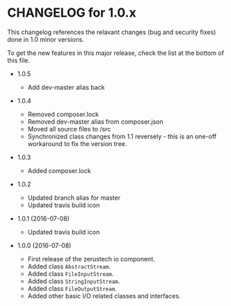 CHANGELOG for 1.0.x
=====================

This changelog references the relavant changes (bug and security fixes) done in
1.0 minor versions.

To get the new features in this major release, check the list at the bottom of
this file.

* 1.0.5
    * Add dev-master alias back

* 1.0.4
    * Removed composer.lock
    * Removed dev-master alias from composer.json
    * Moved all source files to /src
    * Synchronized class changes from 1.1 reversely - this is an one-off
      workaround to fix the version tree.

* 1.0.3
    * Added composer.lock

* 1.0.2
    * Updated branch alias for master
    * Updated travis build icon

* 1.0.1 (2016-07-08)
    * Updated travis build icon

* 1.0.0 (2016-07-08)
    * First release of the zerustech io component.
    * Added class ``AbstractStream``.
    * Added class ``FileInputStream``.
    * Added class ``StringInputStream``.
    * Added class ``FileOutputStream``.
    * Added other basic I/O related classes and interfaces.
